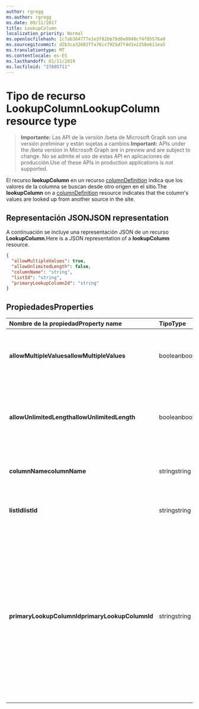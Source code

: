 ```yaml
---
author: rgregg
ms.author: rgregg
ms.date: 09/11/2017
title: LookupColumn
localization_priority: Normal
ms.openlocfilehash: 1c7ab364777e1e3f82bb78d8e0940cf4f85576a0
ms.sourcegitcommit: d2b3ca32602ffa76cc7925d7f4d1e2258e611ea5
ms.translationtype: MT
ms.contentlocale: es-ES
ms.lasthandoff: 01/11/2019
ms.locfileid: "27885711"
---
```

# <a name="lookupcolumn-resource-type"></a><span data-ttu-id="54d70-102">Tipo de recurso LookupColumn</span><span class="sxs-lookup"><span data-stu-id="54d70-102">LookupColumn resource type</span></span>

> <span data-ttu-id="54d70-103">**Importante:** Las API de la versión /beta de Microsoft Graph son una versión preliminar y están sujetas a cambios.</span><span class="sxs-lookup"><span data-stu-id="54d70-103">**Important:** APIs under the /beta version in Microsoft Graph are in preview and are subject to change.</span></span> <span data-ttu-id="54d70-104">No se admite el uso de estas API en aplicaciones de producción.</span><span class="sxs-lookup"><span data-stu-id="54d70-104">Use of these APIs in production applications is not supported.</span></span>

<span data-ttu-id="54d70-105">El recurso **lookupColumn** en un recurso [columnDefinition](columndefinition.md) indica que los valores de la columna se buscan desde otro origen en el sitio.</span><span class="sxs-lookup"><span data-stu-id="54d70-105">The **lookupColumn** on a [columnDefinition](columndefinition.md) resource indicates that the column's values are looked up from another source in the site.</span></span>

## <a name="json-representation"></a><span data-ttu-id="54d70-106">Representación JSON</span><span class="sxs-lookup"><span data-stu-id="54d70-106">JSON representation</span></span>

<span data-ttu-id="54d70-107">A continuación se incluye una representación JSON de un recurso **LookupColumn**.</span><span class="sxs-lookup"><span data-stu-id="54d70-107">Here is a JSON representation of a **lookupColumn** resource.</span></span>
<!-- { "blockType": "resource", "@odata.type": "microsoft.graph.lookupColumn" } -->

```json
{
  "allowMultipleValues": true,
  "allowUnlimitedLength": false,
  "columnName": "string",
  "listId": "string",
  "primaryLookupColumnId": "string"
}
```

## <a name="properties"></a><span data-ttu-id="54d70-108">Propiedades</span><span class="sxs-lookup"><span data-stu-id="54d70-108">Properties</span></span>

| <span data-ttu-id="54d70-109">Nombre de la propiedad</span><span class="sxs-lookup"><span data-stu-id="54d70-109">Property name</span></span>             | <span data-ttu-id="54d70-110">Tipo</span><span class="sxs-lookup"><span data-stu-id="54d70-110">Type</span></span>    | <span data-ttu-id="54d70-111">Descripción</span><span class="sxs-lookup"><span data-stu-id="54d70-111">Description</span></span>
|:--------------------------|:--------|:---------------------------------------
| <span data-ttu-id="54d70-112">**allowMultipleValues**</span><span class="sxs-lookup"><span data-stu-id="54d70-112">**allowMultipleValues**</span></span>   | <span data-ttu-id="54d70-113">boolean</span><span class="sxs-lookup"><span data-stu-id="54d70-113">boolean</span></span> | <span data-ttu-id="54d70-114">Indica si se pueden seleccionar varios valores desde el origen.</span><span class="sxs-lookup"><span data-stu-id="54d70-114">Indicates whether multiple values can be selected from the source.</span></span>
| <span data-ttu-id="54d70-115">**allowUnlimitedLength**</span><span class="sxs-lookup"><span data-stu-id="54d70-115">**allowUnlimitedLength**</span></span>  | <span data-ttu-id="54d70-116">boolean</span><span class="sxs-lookup"><span data-stu-id="54d70-116">boolean</span></span> | <span data-ttu-id="54d70-117">Indica si los valores de la columna deben poder superar el límite estándar de 255 caracteres.</span><span class="sxs-lookup"><span data-stu-id="54d70-117">Indicates whether values in the column should be able to exceed the standard limit of 255 characters.</span></span>
| <span data-ttu-id="54d70-118">**columnName**</span><span class="sxs-lookup"><span data-stu-id="54d70-118">**columnName**</span></span>            | <span data-ttu-id="54d70-119">string</span><span class="sxs-lookup"><span data-stu-id="54d70-119">string</span></span>  | <span data-ttu-id="54d70-120">El nombre de la columna de origen de búsqueda.</span><span class="sxs-lookup"><span data-stu-id="54d70-120">The name of the lookup source column.</span></span>
| <span data-ttu-id="54d70-121">**listId**</span><span class="sxs-lookup"><span data-stu-id="54d70-121">**listId**</span></span>                | <span data-ttu-id="54d70-122">string</span><span class="sxs-lookup"><span data-stu-id="54d70-122">string</span></span>  | <span data-ttu-id="54d70-123">El identificador único de la lista de origen de búsqueda.</span><span class="sxs-lookup"><span data-stu-id="54d70-123">The unique identifier of the lookup source list.</span></span>
| <span data-ttu-id="54d70-124">**primaryLookupColumnId**</span><span class="sxs-lookup"><span data-stu-id="54d70-124">**primaryLookupColumnId**</span></span> | <span data-ttu-id="54d70-125">string</span><span class="sxs-lookup"><span data-stu-id="54d70-125">string</span></span>  | <span data-ttu-id="54d70-126">Si se especifica, esta columna es una *búsqueda secundaria*, que extrae un campo adicional del elemento de lista devuelto por la *búsqueda principal*.</span><span class="sxs-lookup"><span data-stu-id="54d70-126">If specified, this column is a *secondary lookup*, pulling an additional field from the list item looked up by the *primary lookup*.</span></span> <span data-ttu-id="54d70-127">Use el elemento de lista buscado en la búsqueda *principal* como origen de la columna indicada aquí.</span><span class="sxs-lookup"><span data-stu-id="54d70-127">Use the list item looked up by the *primary* as the source for the column named here.</span></span>

<!-- {
  "type": "#page.annotation",
  "description": "",
  "keywords": "",
  "section": "documentation",
  "tocPath": "Resources/LookupColumn"
} -->
